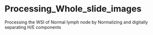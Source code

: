 # Processing_Whole_slide_images
Processing the WSI of Normal lymph node by Normalizing and digitally separating H/E components

